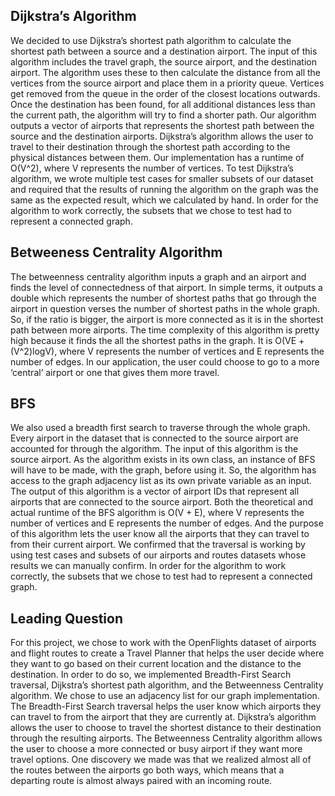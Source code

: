 Dijkstra’s Algorithm
---
We decided to use Dijkstra’s shortest path algorithm to calculate the shortest path between a source and a destination airport. The input of this algorithm includes the travel graph, the source airport, and the destination airport. The algorithm uses these to then calculate the distance from all the vertices from the source airport and place them in a priority queue. Vertices get removed from the queue in the order of the closest locations outwards. Once the destination has been found, for all additional distances less than the current path, the algorithm will try to find a shorter path. Our algorithm outputs a vector of airports that represents the shortest path between the source and the destination airports. Dijkstra’s algorithm allows the user to travel to their destination through the shortest path according to the physical distances between them. Our implementation has a runtime of O(V^2), where V represents the number of vertices. To test Dijkstra’s algorithm, we wrote multiple test cases for smaller subsets of our dataset and required that the results of running the algorithm on the graph was the same as the expected result, which we calculated by hand. In order for the algorithm to work correctly, the subsets that we chose to test had to represent a connected graph.

Betweeness Centrality Algorithm
---
The betweenness centrality algorithm inputs a graph and an airport and finds the level of connectedness of that airport. In simple terms, it outputs a double which represents the number of shortest paths that go through the airport in question verses the number of shortest paths in the whole graph. So, if the ratio is bigger, the airport is more connected as it is in the shortest path between more airports. The time complexity of this algorithm is pretty high because it finds the all the shortest paths in the graph. It is O(VE + (V^2)logV), where V represents the number of vertices and E represents the number of edges. In our application, the user could choose to go to a more ‘central’ airport  or one that gives them more travel.

BFS
---
We also used a breadth first search to traverse through the whole graph. Every airport in the dataset that is connected to the source airport are accounted for through the algorithm. The input of this algorithm is the source airport. As the algorithm exists in its own class, an instance of BFS will have to be made, with the graph, before using it. So, the algorithm has access to the graph adjacency list as its own private variable as an input. The output of this algorithm is a vector of airport IDs that represent all airports that are connected to the source airport. Both the theoretical and actual runtime of the BFS algorithm is O(V + E), where V represents the number of vertices and E represents the number of edges. And the purpose of this algorithm lets the user know all the airports that they can travel to from their current airport. We confirmed that the traversal is working by using test cases and subsets of our airports and routes datasets whose results we can manually confirm. In order for the algorithm to work correctly, the subsets that we chose to test had to represent a connected graph.

Leading Question
---
For this project, we chose to work with the OpenFlights dataset of airports and flight routes to create a Travel Planner that helps the user decide where they want to go based on their current location and the distance to the destination. In order to do so, we implemented Breadth-First Search traversal, Dijkstra’s shortest path algorithm, and the Betweenness Centrality algorithm. We chose to use an adjacency list for our graph implementation. The Breadth-First Search traversal helps the user know which airports they can travel to from the airport that they are currently at. Dijkstra’s algorithm allows the user to choose to travel the shortest distance to their destination through the resulting airports. The Betweenness Centrality algorithm allows the user to choose a more connected or busy airport if they want more travel options. One discovery we made was that we realized almost all of the routes between the airports go both ways, which means that a departing route is almost always paired with an incoming route.
